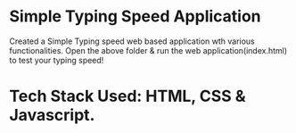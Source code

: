 # Simple Typing Speed Application
 Created a Simple Typing speed web based application wth various functionalities. Open the above folder & run the web application(index.html) to test your typing speed!

# Tech Stack Used: HTML, CSS & Javascript. 
